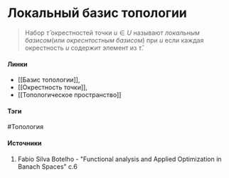# Локальный базис топологии
>Набор $\hat\tau$ окрестностей точки $u\in U$ называют *локальным базисом*(или *окреснтостным базисом*) при $u$ если каждая окрестность $u$ содержит элемент из $\hat\tau$.

#### Линки
- [[Базис топологии]],
- [[Окрестность точки]],
- [[Топологическое пространство]]
#### Тэги
 #Топология 
#### Источники
 1. Fabio Silva Botelho - "Functional analysis and Applied Optimization in Banach Spaces" с.6